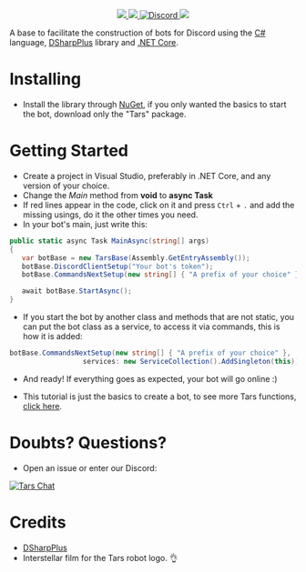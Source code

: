 <p align="center">
<a href="https://discord.gg/Z9BcKua">
	<img src="https://cdn.discordapp.com/attachments/478612177511645212/750098134516105367/Tars.png"/>
</a>

<a href="https://ci.appveyor.com/project/luizferbr17/tars">
	<img src="https://ci.appveyor.com/api/projects/status/3683mub26sthphjd?svg=true" />	
</a>
<a href="https://discord.gg/Z9BcKua">
	<img alt="Discord" src="https://img.shields.io/discord/749718492781215754.svg?label=&logo=discord&logoColor=ffffff&color=7389D8&labelColor=6A7EC2">
</a>
<a href="https://www.nuget.org/packages?packagetype=&sortby=relevance&q=Tars&prerel=false">
	<img src="https://img.shields.io/nuget/vpre/Tars.svg">
</a>
</p>

A base to facilitate the construction of bots for Discord using the [C#](https://github.com/dotnet/csharplang) language, [DSharpPlus](https://github.com/DSharpPlus/DSharpPlus) library and [.NET Core](https://github.com/dotnet/core).

# Installing

- Install the library through [NuGet](https://www.nuget.org/packages?packagetype=&sortby=relevance&q=Tars&prerel=false), if you only wanted the basics to start the bot, download only the "Tars" package.

# Getting Started
- Create a project in Visual Studio, preferably in .NET Core, and any version of your choice.
- Change the *Main* method from __void__ to __async Task__
- If red lines appear in the code, click on it and press ```Ctrl``` + ```.``` and add the missing usings, do it the other times you need.
- In your bot's main, just write this:
```C#
public static async Task MainAsync(string[] args)
{
   var botBase = new TarsBase(Assembly.GetEntryAssembly());
   botBase.DiscordClientSetup("Your bot's token");
   botBase.CommandsNextSetup(new string[] { "A prefix of your choice" });

   await botBase.StartAsync();
}
```
- If you start the bot by another class and methods that are not static, you can put the bot class as a service, to access it via commands, this is how it is added:
```C#
botBase.CommandsNextSetup(new string[] { "A prefix of your choice" },
		          services: new ServiceCollection().AddSingleton(this));
```
- And ready! If everything goes as expected, your bot will go online :)

- This tutorial is just the basics to create a bot, to see more Tars functions, [click here](https://github.com/luizstudios/Tars/wiki).

# Doubts? Questions?
- Open an issue or enter our Discord:

[![Tars Chat](https://discord.com/api/guilds/749718492781215754/embed.png?style=banner1)](https://discord.gg/Z9BcKua)

# Credits
- [DSharpPlus](https://github.com/DSharpPlus/DSharpPlus)
- Interstellar film for the Tars robot logo. :ok_hand:

